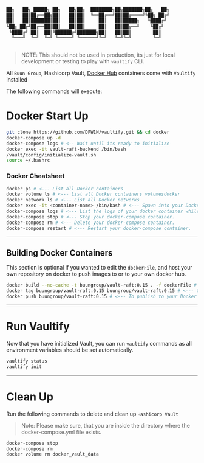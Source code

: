 <!-- ########################################################################################
# ██████╗ ██╗   ██╗██╗   ██╗███╗   ██╗     ██████╗ ██████╗  ██████╗ ██╗   ██╗██████╗        #
# ██╔══██╗██║   ██║██║   ██║████╗  ██║    ██╔════╝ ██╔══██╗██╔═══██╗██║   ██║██╔══██╗       #
# ██████╔╝██║   ██║██║   ██║██╔██╗ ██║    ██║  ███╗██████╔╝██║   ██║██║   ██║██████╔╝       #
# ██╔══██╗██║   ██║██║   ██║██║╚██╗██║    ██║   ██║██╔══██╗██║   ██║██║   ██║██╔═══╝        #
# ██████╔╝╚██████╔╝╚██████╔╝██║ ╚████║    ╚██████╔╝██║  ██║╚██████╔╝╚██████╔╝██║            #
# ╚═════╝  ╚═════╝  ╚═════╝ ╚═╝  ╚═══╝     ╚═════╝ ╚═╝  ╚═╝ ╚═════╝  ╚═════╝ ╚═╝            #
# Author: Sacha Roussakis-Notter													        #
# Project: Vaultify																	        #
# Description: Docker Entry Point Shell Script to Setup Vault.                              #
############################################################################################# -->

```bash
██╗   ██╗ █████╗ ██╗   ██╗██╗  ████████╗██╗███████╗██╗   ██╗
██║   ██║██╔══██╗██║   ██║██║  ╚══██╔══╝██║██╔════╝╚██╗ ██╔╝
██║   ██║███████║██║   ██║██║     ██║   ██║█████╗   ╚████╔╝ 
╚██╗ ██╔╝██╔══██║██║   ██║██║     ██║   ██║██╔══╝    ╚██╔╝  
 ╚████╔╝ ██║  ██║╚██████╔╝███████╗██║   ██║██║        ██║   
  ╚═══╝  ╚═╝  ╚═╝ ╚═════╝ ╚══════╝╚═╝   ╚═╝╚═╝        ╚═╝   
                                                            
```

> NOTE: This should not be used in production, its just for local development or testing to play with `vaultify` CLI.

All `Buun Group`, Hashicorp Vault, [Docker Hub](https://hub.docker.com/repository/docker/buungroup/vault-raft) containers come with `Vaultify` installed

The following commands will execute:

# Docker Start Up

```bash
git clone https://github.com/DFW1N/vaultify.git && cd docker
docker-compose up -d
docker-compose logs # <-- Wait until its ready to initialize
docker exec -it vault-raft-backend /bin/bash
/vault/config/initialize-vault.sh
source ~/.bashrc
```

### Docker Cheatsheet

```bash
docker ps # <--- List all Docker containers
docker volume ls # <--- List all Docker containers volumesdocker
docker network ls # <--- List all Docker networks
docker exec -it <container-name> /bin/bash # <--- Spawn into your Docker container with /bin/bash
docker-compose logs # <--- List the logs of your docker container while in the working direcotry of your docker-compose.yml file.
docker-compose stop # <--- Stop your docker-compose container.
docker-compose rm # <--- Delete your docker-compose container.
docker-compose restart # <--- Restart your docker-compose container.
```

---

## Building Docker Containers

This section is optional if you wanted to edit the `dockerFile`, and host your own repository on docker to push images to or to your own docker hub.

```bash
docker build --no-cache -t buungroup/vault-raft:0.15 . -f dockerFile # <--- Build your dockerFile and tag it.
docker tag buungroup/vault-raft:0.15 buungroup/vault-raft:0.15 # <--- Change this to your Docker Hub Repository. 
docker push buungroup/vault-raft:0.15 # <--- To publish to your Docker Hub Repository.
```

---

# Run Vaultify

Now that you have initialized Vault, you can run `vaultify` commands as all environment variables should be set automatically.

```bash
vaultify status
vaultify init
```

---

# Clean Up

Run the following commands to delete and clean up `Hashicorp Vault`

> Note: Please make sure, that you are inside the directory where the docker-compose.yml file exists.

```bash
docker-compose stop
docker-compose rm
docker volume rm docker_vault_data
```